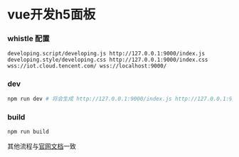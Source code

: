 # vue开发h5面板

### whistle 配置

```
developing.script/developing.js http://127.0.0.1:9000/index.js
developing.style/developing.css http://127.0.0.1:9000/index.css
wss://iot.cloud.tencent.com/ wss://localhost:9000/
```


### dev
```bash
npm run dev # 将会生成 http://127.0.0.1:9000/index.js http://127.0.0.1:9000/index.css

```

### build
```bash
npm run build

```

其他流程与[官网文档](https://cloud.tencent.com/document/product/1081/49027)一致
